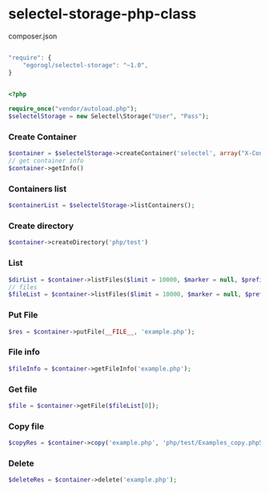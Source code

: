selectel-storage-php-class
==========================

composer.json

```js

"require": {
    "egorogl/selectel-storage": "~1.0",
}

```

```php

<?php
    
require_once("vendor/autoload.php");
$selectelStorage = new Selectel\Storage("User", "Pass");

```

### Create Container
```php
$container = $selectelStorage->createContainer('selectel', array("X-Container-Meta-Type: public"));
// get container info
$container->getInfo()
```

### Containers list
```php
$containerList = $selectelStorage->listContainers();
```

### Create directory
```php
$container->createDirectory('php/test')
```

### List
```php
$dirList = $container->listFiles($limit = 10000, $marker = null, $prefix = null, $path = "");
// files
$fileList = $container->listFiles($limit = 10000, $marker = null, $prefix = null, $path = 'php/');
```

### Put File
```php
$res = $container->putFile(__FILE__, 'example.php');
```

### File info
```php
$fileInfo = $container->getFileInfo('example.php');
```

### Get file
```php
$file = $container->getFile($fileList[0]);
```

### Copy file
```php
$copyRes = $container->copy('example.php', 'php/test/Examples_copy.php5');
```

### Delete
```php
$deleteRes = $container->delete('example.php');
```
